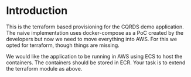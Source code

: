 # Introduction

This is the terraform based provisioning for the CQRDS demo application. The naive implementation uses docker-compose as a PoC created by the developers but now we need to move everything into AWS. For this we opted for terraform, though things are missing.

We would like the application to be running in AWS using ECS to host the containers. The containers should be stored in ECR. Your task is to  extend the terraform module as above.